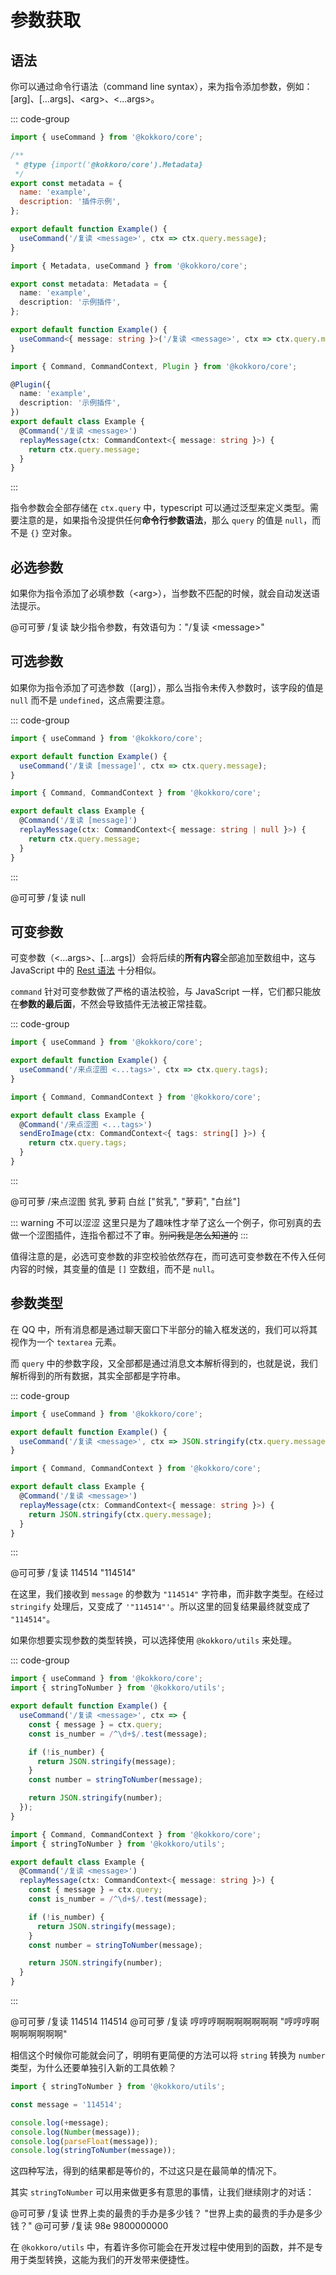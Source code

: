 # 参数获取

## 语法

你可以通过命令行语法（command line syntax），来为指令添加参数，例如：[arg]、[...args]、&lt;arg>、&lt;...args>。

::: code-group

```javascript [javascript] {12}
import { useCommand } from '@kokkoro/core';

/**
 * @type {import('@kokkoro/core').Metadata}
 */
export const metadata = {
  name: 'example',
  description: '插件示例',
};

export default function Example() {
  useCommand('/复读 <message>', ctx => ctx.query.message);
}
```

```typescript [typescript (Hook)] {9}
import { Metadata, useCommand } from '@kokkoro/core';

export const metadata: Metadata = {
  name: 'example',
  description: '示例插件',
};

export default function Example() {
  useCommand<{ message: string }>('/复读 <message>', ctx => ctx.query.message);
}
```

```typescript [typescript (Decorator)] {8}
import { Command, CommandContext, Plugin } from '@kokkoro/core';

@Plugin({
  name: 'example',
  description: '示例插件',
})
export default class Example {
  @Command('/复读 <message>')
  replayMessage(ctx: CommandContext<{ message: string }>) {
    return ctx.query.message;
  }
}
```

:::

指令参数会全部存储在 `ctx.query` 中，typescript 可以通过泛型来定义类型。需要注意的是，如果指令没提供任何**命令行参数语法**，那么 `query` 的值是 `null`，而不是 `{}` 空对象。

## 必选参数

如果你为指令添加了必填参数（&lt;arg>），当参数不匹配的时候，就会自动发送语法提示。

<ChatPanel>
  <ChatMessage qq="2225151531" nickname="Yuki">@可可萝 /复读</ChatMessage>
  <ChatMessage qq="2854205915" nickname="可可萝">缺少指令参数，有效语句为："/复读 &lt;message>"</ChatMessage>
</ChatPanel>

## 可选参数

如果你为指令添加了可选参数（[arg]），那么当指令未传入参数时，该字段的值是 `null` 而不是 `undefined`，这点需要注意。

::: code-group

```javascript [hook] {4}
import { useCommand } from '@kokkoro/core';

export default function Example() {
  useCommand('/复读 [message]', ctx => ctx.query.message);
}
```

```typescript [decorator] {4}
import { Command, CommandContext } from '@kokkoro/core';

export default class Example {
  @Command('/复读 [message]')
  replayMessage(ctx: CommandContext<{ message: string | null }>) {
    return ctx.query.message;
  }
}
```

:::

<ChatPanel>
  <ChatMessage qq="2225151531" nickname="Yuki">@可可萝 /复读</ChatMessage>
  <ChatMessage qq="2854205915" nickname="可可萝">null</ChatMessage>
</ChatPanel>

## 可变参数

可变参数（&lt;...args>、[...args]）会将后续的**所有内容**全部追加至数组中，这与 JavaScript 中的 [Rest 语法](https://zh.javascript.info/rest-parameters-spread) 十分相似。

`command` 针对可变参数做了严格的语法校验，与 JavaScript 一样，它们都只能放在**参数的最后面**，不然会导致插件无法被正常挂载。

::: code-group

```javascript [hook] {4}
import { useCommand } from '@kokkoro/core';

export default function Example() {
  useCommand('/来点涩图 <...tags>', ctx => ctx.query.tags);
}
```

```typescript [decorator] {4}
import { Command, CommandContext } from '@kokkoro/core';

export default class Example {
  @Command('/来点涩图 <...tags>')
  sendEroImage(ctx: CommandContext<{ tags: string[] }>) {
    return ctx.query.tags;
  }
}
```

:::

<ChatPanel>
  <ChatMessage qq="2225151531" nickname="Yuki">@可可萝 /来点涩图 贫乳 萝莉 白丝</ChatMessage>
  <ChatMessage qq="2854205915" nickname="可可萝">["贫乳", "萝莉", "白丝"]</ChatMessage>
</ChatPanel>

::: warning 不可以涩涩
这里只是为了趣味性才举了这么一个例子，你可别真的去做一个涩图插件，连指令都过不了审。~~别问我是怎么知道的~~
:::

值得注意的是，必选可变参数的非空校验依然存在，而可选可变参数在不传入任何内容的时候，其变量的值是 `[]` 空数组，而不是 `null`。

## 参数类型

在 QQ 中，所有消息都是通过聊天窗口下半部分的输入框发送的，我们可以将其视作为一个 `textarea` 元素。

而 `query` 中的参数字段，又全部都是通过消息文本解析得到的，也就是说，我们解析得到的所有数据，其实全部都是字符串。

::: code-group

```javascript [hook] {4}
import { useCommand } from '@kokkoro/core';

export default function Example() {
  useCommand('/复读 <message>', ctx => JSON.stringify(ctx.query.message));
}
```

```typescript [decorator] {6}
import { Command, CommandContext } from '@kokkoro/core';

export default class Example {
  @Command('/复读 <message>')
  replayMessage(ctx: CommandContext<{ message: string }>) {
    return JSON.stringify(ctx.query.message);
  }
}
```

:::

<ChatPanel>
  <ChatMessage qq="2225151531" nickname="Yuki">@可可萝 /复读 114514</ChatMessage>
  <ChatMessage qq="2854205915" nickname="可可萝">"114514"</ChatMessage>
</ChatPanel>

在这里，我们接收到 `message` 的参数为 `"114514"` 字符串，而非数字类型。在经过 `stringify` 处理后，又变成了 `'"114514"'`。所以这里的回复结果最终就变成了 `"114514"`。

如果你想要实现参数的类型转换，可以选择使用 `@kokkoro/utils` 来处理。

::: code-group

```javascript [hook] {2,12}
import { useCommand } from '@kokkoro/core';
import { stringToNumber } from '@kokkoro/utils';

export default function Example() {
  useCommand('/复读 <message>', ctx => {
    const { message } = ctx.query;
    const is_number = /^\d+$/.test(message);

    if (!is_number) {
      return JSON.stringify(message);
    }
    const number = stringToNumber(message);

    return JSON.stringify(number);
  });
}
```

```typescript [decorator] {2,13}
import { Command, CommandContext } from '@kokkoro/core';
import { stringToNumber } from '@kokkoro/utils';

export default class Example {
  @Command('/复读 <message>')
  replayMessage(ctx: CommandContext<{ message: string }>) {
    const { message } = ctx.query;
    const is_number = /^\d+$/.test(message);

    if (!is_number) {
      return JSON.stringify(message);
    }
    const number = stringToNumber(message);

    return JSON.stringify(number);
  }
}
```

:::

<ChatPanel>
  <ChatMessage qq="2225151531" nickname="Yuki">@可可萝 /复读 114514</ChatMessage>
  <ChatMessage qq="2854205915" nickname="可可萝">114514</ChatMessage>
  <ChatMessage qq="2225151531" nickname="Yuki">@可可萝 /复读 哼哼哼啊啊啊啊啊啊啊</ChatMessage>
  <ChatMessage qq="2854205915" nickname="可可萝">"哼哼哼啊啊啊啊啊啊啊"</ChatMessage>
</ChatPanel>

相信这个时候你可能就会问了，明明有更简便的方法可以将 `string` 转换为 `number` 类型，为什么还要单独引入新的工具依赖？

```javascript
import { stringToNumber } from '@kokkoro/utils';

const message = '114514';

console.log(+message);
console.log(Number(message));
console.log(parseFloat(message));
console.log(stringToNumber(message));
```

这四种写法，得到的结果都是等价的，不过这只是在最简单的情况下。

其实 `stringToNumber` 可以用来做更多有意思的事情，让我们继续刚才的对话：

<ChatPanel>
  <ChatMessage qq="2225151531" nickname="Yuki">@可可萝 /复读 世界上卖的最贵的手办是多少钱？</ChatMessage>
  <ChatMessage qq="2854205915" nickname="可可萝">"世界上卖的最贵的手办是多少钱？"</ChatMessage>
  <ChatMessage qq="2225151531" nickname="Yuki">@可可萝 /复读 98e</ChatMessage>
  <ChatMessage qq="2854205915" nickname="可可萝">9800000000</ChatMessage>
</ChatPanel>

在 `@kokkoro/utils` 中，有着许多你可能会在开发过程中使用到的函数，并不是专用于类型转换，这能为我们的开发带来便捷性。
